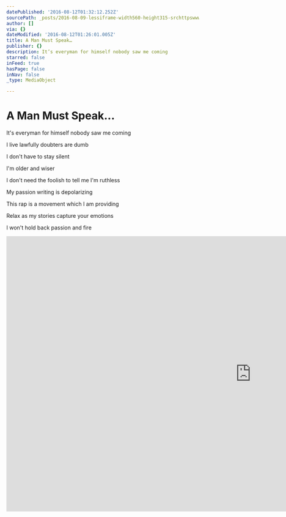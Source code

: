 ```yaml
---
datePublished: '2016-08-12T01:32:12.252Z'
sourcePath: _posts/2016-08-09-lessiframe-width560-height315-srchttpswwwyoutubeco.md
author: []
via: {}
dateModified: '2016-08-12T01:26:01.005Z'
title: A Man Must Speak…
publisher: {}
description: It’s everyman for himself nobody saw me coming
starred: false
inFeed: true
hasPage: false
inNav: false
_type: MediaObject

---
```

# A Man Must Speak...

It's everyman for himself nobody saw me coming

I live lawfully doubters are dumb

I don't have to stay silent

I'm older and wiser

I don't need the foolish to tell me I'm ruthless

My passion writing is depolarizing

This rap is a movement which I am providing

Relax as my stories capture your emotions

I won't hold back passion and fire

<iframe width="1280" height="720" src="https://www.youtube.com/embed/aBGRiV0V7KI" frameborder="0" allowfullscreen\></iframe\>